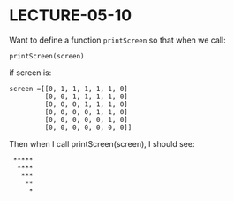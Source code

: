 # LECTURE-05-10

Want to define a function `printScreen` so that
when we call:

```
printScreen(screen)
```

if screen is:

```
screen =[[0, 1, 1, 1, 1, 1, 0]
         [0, 0, 1, 1, 1, 1, 0]
         [0, 0, 0, 1, 1, 1, 0]
         [0, 0, 0, 0, 1, 1, 0]
         [0, 0, 0, 0, 0, 1, 0]
         [0, 0, 0, 0, 0, 0, 0]]

```

Then when I call printScreen(screen), I should see:

```
 ***** 
  **** 
   ***
    **
     *

```